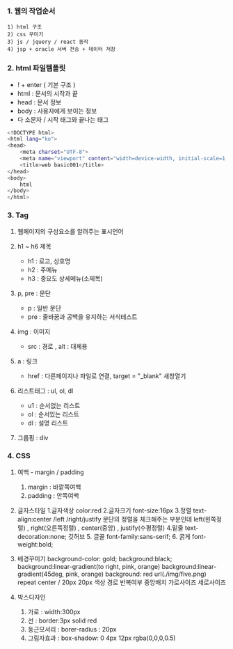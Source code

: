 ### 1. 웹의 작업순서
    1) html 구조
    2) css 꾸미기
    3) js / jquery / react 동작
    4) jsp + oracle 서버 전송 + 데이터 저장

### 2. html 파일템플릿
- ! + enter ( 기본 구조 )
- html : 문서의 시작과 끝
- head : 문서 정보
- body : 사용자에게 보이는 정보
- 다 소문자 / 시작 태그와 끝나는 태그

```bash
<!DOCTYPE html>
<html lang="ko">
<head>
    <meta charset="UTF-8">
    <meta name="viewport" content="width=device-width, initial-scale=1.0">
    <title>web basic001</title>
</head>
<body>
    html
</body>
</html>
```

### 3. Tag
1. 웹페이지의 구성요소를 알려주는 표시언어

2. h1 ~ h6 제목
    - h1 : 로고, 상호명
    - h2 : 주메뉴
    - h3 : 중요도 상세메뉴(소제목)

3. p, pre : 문단
    - p : 일반 문단
    - pre : 줄바꿈과 공백을 유지하는 서식테스트

4. img : 이미지
    - src : 경로 , alt : 대체용

5. a : 링크
    - href : 다른페이지나 파일로 연결, target = "_blank"
    새창열기

6. 리스트태그 : ul, ol, dl
    - u1 : 순서없는 리스트
    - ol : 순서있는 리스트
    - dl : 설명 리스트

7. 그룹핑 : div    

### 4. CSS
1. 여백 - margin / padding
   1. margin : 바깥쪽여백
   2. padding : 안쪽여백

2. 글자스타일
   1.글자색상
      color:red
   2.글자크기
      font-size:16px
   3.정렬
      text-align:center /left /right/justify 문단의 정렬을 체크해주는 부분인데 left(왼쪽정렬) , right(오른쪽정렬) , center(중앙) , justify(수평정렬)
   4.밑줄
      text-decoration:none; 깃허브
   5. 글꼴
      font-family:sans-serif;
   6. 굵게
      font-weight:bold;

3. 배경꾸미기
      background-color: gold;
      background:black;
      background:linear-gradient(to right, pink, orange) background:linear-gradient(45deg, pink, orange)
      background: red url(./img/five.png) repeat center / 20px 20px
                  색상 경로 반복여부 중앙배치 가로사이즈 세로사이즈  

4. 박스디자인
   1. 가로 : width:300px
   2. 선 : border:3px solid red
   3. 둥근모서리 : borer-radius : 20px
   4. 그림자효과 : box-shadow: 0 4px 12px rgba(0,0,0,0.5)